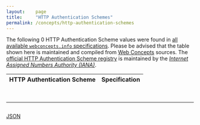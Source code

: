```yaml
---
layout:    page
title:     "HTTP Authentication Schemes"
permalink: /concepts/http-authentication-schemes
---
```




The following 0 HTTP Authentication Scheme values were found in [all available `webconcepts.info` specifications](/specs). Please be advised that the table shown here is maintained and compiled from [Web Concepts](/) sources. The [official HTTP Authentication Scheme registry](http://www.iana.org/assignments/http-authschemes/http-authschemes.xhtml#authschemes) is maintained by the [*Internet Assigned Numbers Authority (IANA)*](http://www.iana.org/).

HTTP Authentication Scheme | Specification
-------: | :-------

<br/>
<hr/>

<p style="float : left"><a href="http-authentication-schemes.json" title="JSON representing all values for this Web Concept">JSON</a></p>
